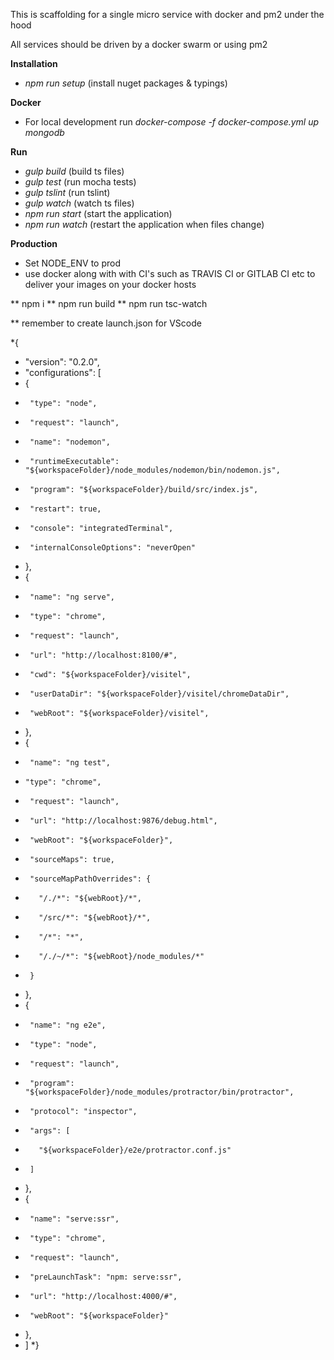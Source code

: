 This is scaffolding for a single micro service with docker and pm2 under the hood

All services should be driven by a docker swarm or using pm2 
 
**Installation** 
* *npm run setup* (install nuget packages & typings)

**Docker**
* For local development run  *docker-compose -f docker-compose.yml up mongodb*

**Run**

* *gulp build* (build ts files)
* *gulp test* (run mocha tests)
* *gulp tslint* (run tslint)
* *gulp watch* (watch ts files)
* *npm run start* (start the application)
* *npm run watch* (restart the application when files change)

**Production**
* Set NODE_ENV to prod 
* use docker along with with CI's such as TRAVIS CI or GITLAB CI etc to deliver your images on your docker hosts   


** npm i
** npm run build
** npm run tsc-watch

** remember to create launch.json for VScode

*{
*  "version": "0.2.0",
*  "configurations": [
*    {
*      "type": "node",
*      "request": "launch",
*      "name": "nodemon",
*      "runtimeExecutable": "${workspaceFolder}/node_modules/nodemon/bin/nodemon.js",
*      "program": "${workspaceFolder}/build/src/index.js",
*      "restart": true,
*      "console": "integratedTerminal",
*      "internalConsoleOptions": "neverOpen"
*  },
*    {
*      "name": "ng serve",
*      "type": "chrome",
*      "request": "launch",
*      "url": "http://localhost:8100/#",
*      "cwd": "${workspaceFolder}/visitel",
*      "userDataDir": "${workspaceFolder}/visitel/chromeDataDir",
*      "webRoot": "${workspaceFolder}/visitel",
*    },
*    {
*      "name": "ng test",
*     "type": "chrome",
*      "request": "launch",
*      "url": "http://localhost:9876/debug.html",
*      "webRoot": "${workspaceFolder}",
*      "sourceMaps": true,
*      "sourceMapPathOverrides": {
*        "/./*": "${webRoot}/*",
*        "/src/*": "${webRoot}/*",
*        "/*": "*",
*        "/./~/*": "${webRoot}/node_modules/*"
*      }
*    },
*    {
*      "name": "ng e2e",
*      "type": "node",
*      "request": "launch",
*      "program": "${workspaceFolder}/node_modules/protractor/bin/protractor",
*      "protocol": "inspector",
*      "args": [
*        "${workspaceFolder}/e2e/protractor.conf.js"
*      ]
*    },
*    {
*      "name": "serve:ssr",
*      "type": "chrome",
*      "request": "launch",
*      "preLaunchTask": "npm: serve:ssr",
*      "url": "http://localhost:4000/#",
*      "webRoot": "${workspaceFolder}"
*    },
*  ]
*}
